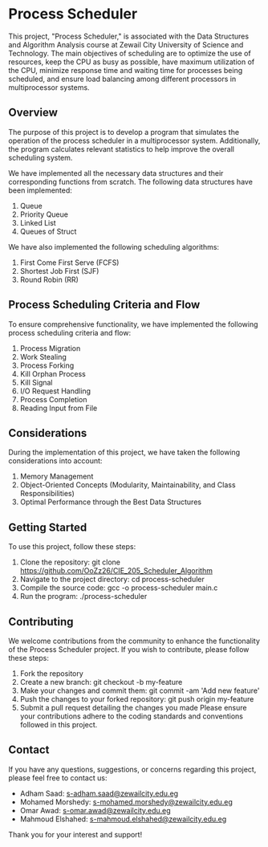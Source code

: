 # Process Scheduler

This project, "Process Scheduler," is associated with the Data Structures and Algorithm Analysis course at Zewail City University of Science and Technology. The main objectives of scheduling are to optimize the use of resources, keep the CPU as busy as possible, have maximum utilization of the CPU, minimize response time and waiting time for processes being scheduled, and ensure load balancing among different processors in multiprocessor systems.

## Overview

The purpose of this project is to develop a program that simulates the operation of the process scheduler in a multiprocessor system. Additionally, the program calculates relevant statistics to help improve the overall scheduling system.

We have implemented all the necessary data structures and their corresponding functions from scratch. The following data structures have been implemented:

1. Queue
2. Priority Queue
3. Linked List
4. Queues of Struct

We have also implemented the following scheduling algorithms:

1. First Come First Serve (FCFS)
2. Shortest Job First (SJF)
3. Round Robin (RR)

## Process Scheduling Criteria and Flow

To ensure comprehensive functionality, we have implemented the following process scheduling criteria and flow:

1. Process Migration
2. Work Stealing
3. Process Forking
4. Kill Orphan Process
5. Kill Signal
6. I/O Request Handling
7. Process Completion
8. Reading Input from File

## Considerations

During the implementation of this project, we have taken the following considerations into account:

1. Memory Management
2. Object-Oriented Concepts (Modularity, Maintainability, and Class Responsibilities)
3. Optimal Performance through the Best Data Structures

## Getting Started

To use this project, follow these steps:

1. Clone the repository: git clone https://github.com/OoZz26/CIE_205_Scheduler_Algorithm
2. Navigate to the project directory: cd process-scheduler
3. Compile the source code: gcc -o process-scheduler main.c
4. Run the program: ./process-scheduler

## Contributing

We welcome contributions from the community to enhance the functionality of the Process Scheduler project. If you wish to contribute, please follow these steps:

1. Fork the repository
2. Create a new branch: git checkout -b my-feature
3. Make your changes and commit them: git commit -am 'Add new feature'
4. Push the changes to your forked repository: git push origin my-feature
5. Submit a pull request detailing the changes you made
Please ensure your contributions adhere to the coding standards and conventions followed in this project.


## Contact
If you have any questions, suggestions, or concerns regarding this project, please feel free to contact us:

- Adham Saad: s-adham.saad@zewailcity.edu.eg
- Mohamed Morshedy: s-mohamed.morshedy@zewailcity.edu.eg
- Omar Awad: s-omar.awad@zewailcity.edu.eg
- Mahmoud Elshahed: s-mahmoud.elshahed@zewailcity.edu.eg

Thank you for your interest and support!
